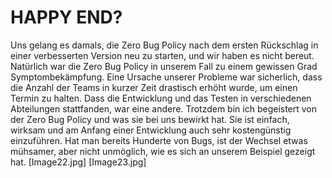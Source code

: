 ﻿# HAPPY END?
Uns gelang es damals, die Zero Bug Policy nach dem ersten Rückschlag in einer verbesserten Version neu zu  starten, und wir haben es nicht bereut. Natürlich war die Zero Bug Policy in unserem Fall zu einem gewissen  Grad Symptombekämpfung. Eine Ursache unserer Probleme war sicherlich, dass die Anzahl der Teams in  kurzer Zeit drastisch erhöht wurde, um einen Termin zu halten. Dass die Entwicklung und das Testen in  verschiedenen Abteilungen stattfanden, war eine andere.
Trotzdem bin ich begeistert von der Zero Bug Policy und was sie bei uns bewirkt hat. Sie ist einfach, wirksam  und am Anfang einer Entwicklung auch sehr kostengünstig einzuführen. Hat man bereits Hunderte von  Bugs, ist der Wechsel etwas mühsamer, aber nicht unmöglich, wie es sich an unserem Beispiel gezeigt hat.
[Image22.jpg] [Image23.jpg]